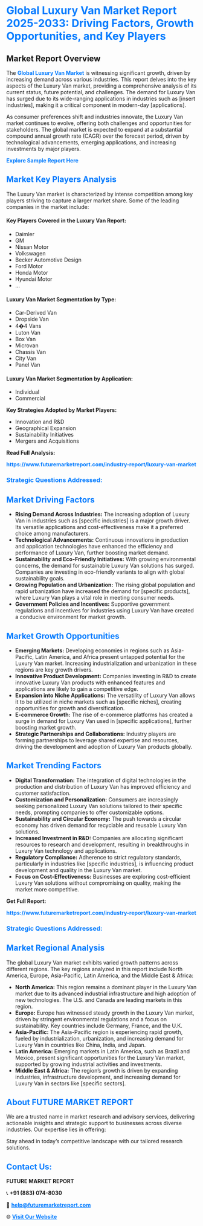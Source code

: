 <h1 style="color: #007BFF;">Global Luxury Van Market Report 2025-2033: Driving Factors, Growth Opportunities, and Key Players</h1>

<section id="overview">
<h2>Market Report Overview</h2>
<p>The <a href="https://www.futuremarketreport.com/industry-report/luxury-van-market" style="color: #007BFF; text-decoration: none;"><strong>Global Luxury Van Market</strong></a> is witnessing significant growth, driven by increasing demand across various industries. This report delves into the key aspects of the Luxury Van market, providing a comprehensive analysis of its current status, future potential, and challenges. The demand for Luxury Van has surged due to its wide-ranging applications in industries such as [insert industries], making it a critical component in modern-day [applications].</p>
<p>As consumer preferences shift and industries innovate, the Luxury Van market continues to evolve, offering both challenges and opportunities for stakeholders. The global market is expected to expand at a substantial compound annual growth rate (CAGR) over the forecast period, driven by technological advancements, emerging applications, and increasing investments by major players.</p>
</section>

<section id="overview">
<p><a href="https://www.futuremarketreport.com/request-sample/reportId=34871" style="color: #007BFF; text-decoration: none;"><strong>Explore Sample Report Here</strong></a></p>
</section>

<section id="key-players">
<h2 style="color: #007BFF;">Market Key Players Analysis</h2>
<p>The Luxury Van market is characterized by intense competition among key players striving to capture a larger market share. Some of the leading companies in the market include:</p>
<h4>Key Players Covered in the Luxury Van Report:</h4>
<ul><li>Daimler</li><li>GM</li><li>Nissan Motor</li><li>Volkswagen</li><li>Becker Automotive Design</li><li>Ford Motor</li><li>Honda Motor</li><li>Hyundai Motor</li><li>...</li></ul>
<h4>Luxury Van Market Segmentation by Type:</h4>
<ul><li>Car-Derived Van</li><li>Dropside Van</li><li>4�4 Vans</li><li>Luton Van</li><li>Box Van</li><li>Microvan</li><li>Chassis Van</li><li>City Van</li><li>Panel Van</li></ul>

<h4>Luxury Van Market Segmentation by Application:</h4>
<ul><li>Individual</li><li>Commercial</li></ul>
<p><strong>Key Strategies Adopted by Market Players:</strong></p>
<ul>
<li>Innovation and R&D</li>
<li>Geographical Expansion</li>
<li>Sustainability Initiatives</li>
<li>Mergers and Acquisitions</li>
</ul>
</section>

<section>
<p><strong>Read Full Analysis: </strong></p><a href="https://www.futuremarketreport.com/industry-report/luxury-van-market" style="color: #007BFF; text-decoration: none;"><strong>https://www.futuremarketreport.com/industry-report/luxury-van-market</strong></a>
<h3 style="color: #007BFF;">Strategic Questions Addressed:</h3>
</section>

<section id="driving-factors">
<h2 style="color: #007BFF;">Market Driving Factors</h2>
<ul>
<li><strong>Rising Demand Across Industries:</strong> The increasing adoption of Luxury Van in industries such as [specific industries] is a major growth driver. Its versatile applications and cost-effectiveness make it a preferred choice among manufacturers.</li>
<li><strong>Technological Advancements:</strong> Continuous innovations in production and application technologies have enhanced the efficiency and performance of Luxury Van, further boosting market demand.</li>
<li><strong>Sustainability and Eco-Friendly Initiatives:</strong> With growing environmental concerns, the demand for sustainable Luxury Van solutions has surged. Companies are investing in eco-friendly variants to align with global sustainability goals.</li>
<li><strong>Growing Population and Urbanization:</strong> The rising global population and rapid urbanization have increased the demand for [specific products], where Luxury Van plays a vital role in meeting consumer needs.</li>
<li><strong>Government Policies and Incentives:</strong> Supportive government regulations and incentives for industries using Luxury Van have created a conducive environment for market growth.</li>
</ul>
</section>

<section id="growth-opportunities">
<h2 style="color: #007BFF;">Market Growth Opportunities</h2>
<ul>
<li><strong>Emerging Markets:</strong> Developing economies in regions such as Asia-Pacific, Latin America, and Africa present untapped potential for the Luxury Van market. Increasing industrialization and urbanization in these regions are key growth drivers.</li>
<li><strong>Innovative Product Development:</strong> Companies investing in R&D to create innovative Luxury Van products with enhanced features and applications are likely to gain a competitive edge.</li>
<li><strong>Expansion into Niche Applications:</strong> The versatility of Luxury Van allows it to be utilized in niche markets such as [specific niches], creating opportunities for growth and diversification.</li>
<li><strong>E-commerce Growth:</strong> The rise of e-commerce platforms has created a surge in demand for Luxury Van used in [specific applications], further boosting market growth.</li>
<li><strong>Strategic Partnerships and Collaborations:</strong> Industry players are forming partnerships to leverage shared expertise and resources, driving the development and adoption of Luxury Van products globally.</li>
</ul>
</section>

<section id="trending-factors">
<h2 style="color: #007BFF;">Market Trending Factors</h2>
<ul>
<li><strong>Digital Transformation:</strong> The integration of digital technologies in the production and distribution of Luxury Van has improved efficiency and customer satisfaction.</li>
<li><strong>Customization and Personalization:</strong> Consumers are increasingly seeking personalized Luxury Van solutions tailored to their specific needs, prompting companies to offer customizable options.</li>
<li><strong>Sustainability and Circular Economy:</strong> The push towards a circular economy has driven demand for recyclable and reusable Luxury Van solutions.</li>
<li><strong>Increased Investment in R&D:</strong> Companies are allocating significant resources to research and development, resulting in breakthroughs in Luxury Van technology and applications.</li>
<li><strong>Regulatory Compliance:</strong> Adherence to strict regulatory standards, particularly in industries like [specific industries], is influencing product development and quality in the Luxury Van market.</li>
<li><strong>Focus on Cost-Effectiveness:</strong> Businesses are exploring cost-efficient Luxury Van solutions without compromising on quality, making the market more competitive.</li>
</ul>
</section>

<section>
<p><strong>Get Full Report: </strong></p><a href="https://www.futuremarketreport.com/industry-report/luxury-van-market" style="color: #007BFF; text-decoration: none;"><strong>https://www.futuremarketreport.com/industry-report/luxury-van-market</strong></a>
<h3 style="color: #007BFF;">Strategic Questions Addressed:</h3>
</section>


<section id="regional-analysis">
<h2 style="color: #007BFF;">Market Regional Analysis</h2>
<p>The global Luxury Van market exhibits varied growth patterns across different regions. The key regions analyzed in this report include North America, Europe, Asia-Pacific, Latin America, and the Middle East & Africa:</p>
<ul>
<li><strong>North America:</strong> This region remains a dominant player in the Luxury Van market due to its advanced industrial infrastructure and high adoption of new technologies. The U.S. and Canada are leading markets in this region.</li>
<li><strong>Europe:</strong> Europe has witnessed steady growth in the Luxury Van market, driven by stringent environmental regulations and a focus on sustainability. Key countries include Germany, France, and the U.K.</li>
<li><strong>Asia-Pacific:</strong> The Asia-Pacific region is experiencing rapid growth, fueled by industrialization, urbanization, and increasing demand for Luxury Van in countries like China, India, and Japan.</li>
<li><strong>Latin America:</strong> Emerging markets in Latin America, such as Brazil and Mexico, present significant opportunities for the Luxury Van market, supported by growing industrial activities and investments.</li>
<li><strong>Middle East & Africa:</strong> The region’s growth is driven by expanding industries, infrastructure development, and increasing demand for Luxury Van in sectors like [specific sectors].</li>
</ul>
</section>

<footer>
<h2 style="color: #007BFF;">About FUTURE MARKET REPORT</h2>
<p>We are a trusted name in market research and advisory services, delivering actionable insights and strategic support to businesses across diverse industries. Our expertise lies in offering:</p>

<p>Stay ahead in today’s competitive landscape with our tailored research solutions.</p>

<h2 style="color: #007BFF;">Contact Us:</h2>
<p><strong>FUTURE MARKET REPORT</strong></p>
<p>📞 <strong>+91 (883) 074-8030</strong></p>
<p>📧 <strong><a href="mailto:help@futuremarketreport.com" style="color: #007BFF;">help@futuremarketreport.com</a></strong></p>
<p>🌐 <strong><a href="https://www.futuremarketreport.com/" style="color: #007BFF;">Visit Our Website</a></strong></p>
</footer>